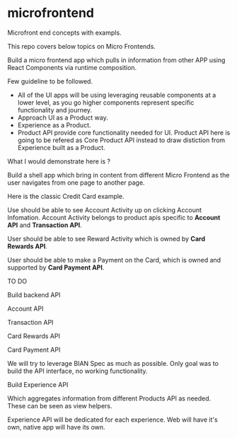 # microfrontend
Microfront end concepts with exampls.

This repo covers below topics on Micro Frontends.

Build a micro frontend app which pulls in information from other APP using React Components via runtime composition.

Few guideline to be followed.

- All of the UI apps will be using leveraging reusable components at a lower level, as you go higher components represent specific functionality and journey.
- Approach UI as a Product way.
- Experience as a Product.
- Product API provide core functionality needed for UI. Product API here is going to be refered as Core Product API instead to draw distiction from Experience built as a Product.


What I would demonstrate here is ?

Build a shell app which bring in content from different Micro Frontend as the user navigates from one page to another page.

Here is the classic Credit Card example.

Use should be able to see Account Activity up on clicking Account Infomation. Account Activity belongs to product apis specific to **Account API** and **Transaction API**.

User should be able to see Reward Activity which is owned by **Card Rewards API**.

User should be able to make a Payment on the Card, which is owned and supported by **Card Payment API**.

TO DO

Build backend API 

Account API

Transaction API

Card Rewards API

Card Payment API

We will try to leverage BIAN Spec as much as possible. Only goal was to build the API interface, no working functionality.


Build Experience API

Which aggregates information from different Products API as needed. These can be seen as view helpers.

Experience API will be dedicated for each experience. Web will have it's own, native app will have its own.


